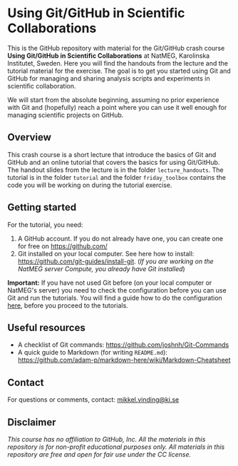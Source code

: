 ﻿# Using Git/GitHub in Scientific Collaborations

This is the GitHub repository with material for the Git/GitHub crash course **Using Git/GitHub in Scientific Collaborations** at NatMEG, Karolinska Institutet, Sweden. Here you will find the handouts from the lecture and the tutorial material for the exercise. The goal is to get you started using Git and GitHub for managing and sharing analysis scripts and experiments in scientific collaboration.

We will start from the absolute beginning, assuming no prior experience with Git and (hopefully) reach a point where you can use it well enough for managing scientific projects on GitHub.

## Overview
This crash course is a short lecture that introduce the basics of Git and GitHub and an online tutorial that covers the basics for using Git/GitHub. The handout slides from the lecture is in the folder `lecture_handouts`. The tutorial is in the folder `tutorial` and the folder `friday_toolbox` contains the code you will be working on during the tutorial exercise.

## Getting started

For the tutorial, you need:
1. A GitHub account. If you do not already have one, you can create one for free on https://github.com/
2. Git installed on your local computer. See here how to install: https://github.com/git-guides/install-git. (*If you are working on the NatMEG server Compute, you already have Git installed*)

**Important:**
If you have not used Git before (on your local computer or NatMEG's server) you need to check the configuration before you can use Git and run the tutorials. You will find a guide how to do the configuration [here](./tutorial/Setup_guide.md ), before you proceed to the tutorials.

## Useful resources
* A checklist of Git commands: https://github.com/joshnh/Git-Commands 
* A quick guide to Markdown (for writing `README.md`): https://github.com/adam-p/markdown-here/wiki/Markdown-Cheatsheet

## Contact
For questions or comments, contact: [mikkel.vinding@ki.se](mailto:mikkel.vinding@ki.se)

## Disclaimer
*This course has no affiliation to GitHub, Inc. All the materials in this repository is for non-profit educational purposes only. All materials in this repository are free and open for fair use under the CC license.*